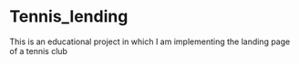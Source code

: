 # Tennis_lending
This is an educational project in which I am implementing the landing page of a tennis club
